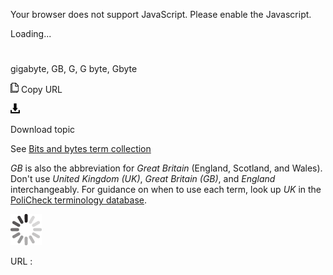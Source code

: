 Your browser does not support JavaScript. Please enable the Javascript.

Loading...

# 

gigabyte, GB, G, G byte, Gbyte

![Copy URL](gigabyte_files/Copy.png)
Copy URL

![Download](gigabyte_files/Download.png)

Download topic

See [Bits and bytes term collection](https://worldready.cloudapp.net/Styleguide/Read?id=2700&topicid=26920)

*GB* is also the abbreviation for *Great Britain* (England, Scotland, and Wales). Don't use *United Kingdom (UK)*, *Great Britain (GB)*, and *England* interchangeably. For guidance on when to use each term, look up *UK* in the [PoliCheck terminology database](https://policheck.azurewebsites.net/Pages/DisplayTermDetails.aspx?LCID=9).

![In progress](gigabyte_files/activity-large.gif)

URL :
